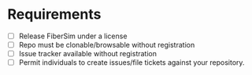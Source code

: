 # Requirements

- [ ] Release FiberSim under a license
- [ ] Repo must be clonable/browsable without registration
- [ ] Issue tracker available without registration
- [ ] Permit individuals to create issues/file tickets against your repository.
